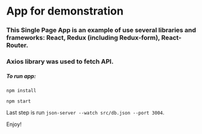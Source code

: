 # App for demonstration

### This Single Page App is an example of use several libraries and frameworks: React, Redux (including Redux-form), React-Router.
### Axios library was used to fetch API.

##### To run app:

`npm install`

`npm start`

Last step is run `json-server --watch src/db.json --port 3004`.

Enjoy!

